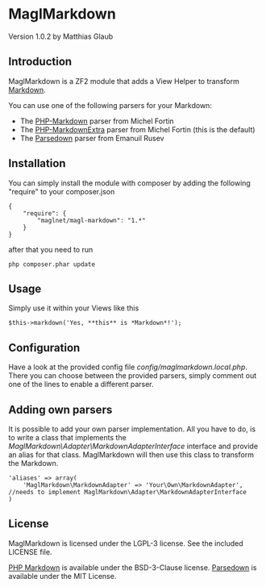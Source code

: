 # MaglMarkdown

Version 1.0.2 by Matthias Glaub

## Introduction

MaglMarkdown is a ZF2 module that adds a View Helper to transform [Markdown](http://daringfireball.net/projects/markdown/).

You can use one of the following parsers for your Markdown:
* The [PHP-Markdown](http://michelf.com/projects/php-markdown/) parser from Michel Fortin
* The [PHP-MarkdownExtra](http://michelf.ca/projects/php-markdown/extra/) parser from Michel Fortin (this is the default)
* The [Parsedown](http://parsedown.org/) parser from Emanuil Rusev

## Installation

You can simply install the module with composer by adding the following "require" to your composer.json

```
{
	"require": {
		"maglnet/magl-markdown": "1.*"
	}
}
```

after that you need to run
```
php composer.phar update
```


## Usage

Simply use it within your Views like this

```
$this->markdown('Yes, **this** is *Markdown*!');
```

## Configuration

Have a look at the provided config file *config/maglmarkdown.local.php*.
There you can choose between the provided parsers, simply comment out one of the lines to enable a different parser.

## Adding own parsers

It is possible to add your own parser implementation. All you have to do, is to write a class that implements the *MaglMarkdown\Adapter\MarkdownAdapterInterface* interface
and provide an alias for that class.
MaglMarkdown will then use this class to transform the Markdown.

```
'aliases' => array(
	'MaglMarkdown\MarkdownAdapter' => 'Your\Own\MarkdownAdapter', //needs to implement MaglMarkdown\Adapter\MarkdownAdapterInterface
)
```

## License

MaglMarkdown is licensed under the LGPL-3 license. 
See the included LICENSE file.

[PHP Markdown](http://michelf.com/projects/php-markdown/) is available under the BSD-3-Clause license.
[Parsedown](http://parsedown.org/) is available under the MIT License.